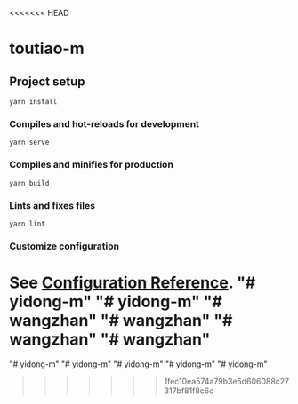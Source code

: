 <<<<<<< HEAD
# toutiao-m

## Project setup
```
yarn install
```

### Compiles and hot-reloads for development
```
yarn serve
```

### Compiles and minifies for production
```
yarn build
```

### Lints and fixes files
```
yarn lint
```

### Customize configuration
See [Configuration Reference](https://cli.vuejs.org/config/).
"# yidong-m" 
"# yidong-m" 
"# wangzhan" 
"# wangzhan" 
"# wangzhan" 
"# wangzhan" 
=======
"# yidong-m" 
"# yidong-m" 
"# yidong-m" 
"# yidong-m" 
"# yidong-m" 
>>>>>>> 1fec10ea574a79b3e5d606088c27317bf81f8c6c
